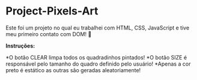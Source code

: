 # Project-Pixels-Art

Este foi um projeto no qual eu trabalhei com HTML, CSS, JavaScript e tive meu primeiro contato com DOM! :muscle:

**Instruções:**

*O botão CLEAR limpa todos os quadradinhos pintados!
*O botão SIZE é responsável pelo tamanho do quadro definido pelo usuário!
*Apenas a cor preto é estático as outras são geradas aleatoriamente!
